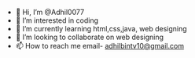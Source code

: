 - 👋 Hi, I’m @Adhil0077
- 👀 I’m interested in coding
- 🌱 I’m currently learning html,css,java, web designing
- 💞️ I’m looking to collaborate on web designing
- 📫 How to reach me email- adhilbintv10@gmail.com

<!---
Adhil0077/Adhil0077 is a ✨ special ✨ repository because its `README.md` (this file) appears on your GitHub profile.
You can click the Preview link to take a look at your changes.
--->
